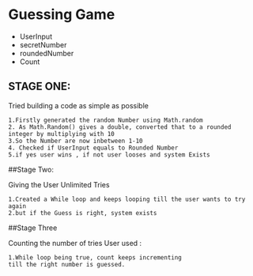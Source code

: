 # Guessing Game
* UserInput
* secretNumber
* roundedNumber
* Count
## STAGE ONE:



Tried building a code as simple as possible 

    1.Firstly generated the random Number using Math.random
    2. As Math.Random() gives a double, converted that to a rounded integer by multiplying with 10
    3.So the Number are now inbetween 1-10
    4. Checked if UserInput equals to Rounded Number
    5.if yes user wins , if not user looses and system Exists 
    
##Stage Two:

Giving the User Unlimited Tries
    
    1.Created a While loop and keeps looping till the user wants to try again
    2.but if the Guess is right, system exists 
    
##Stage Three

Counting the number of tries User used :
    
    1.While loop being true, count keeps incrementing 
    till the right number is guessed.
    

 
 